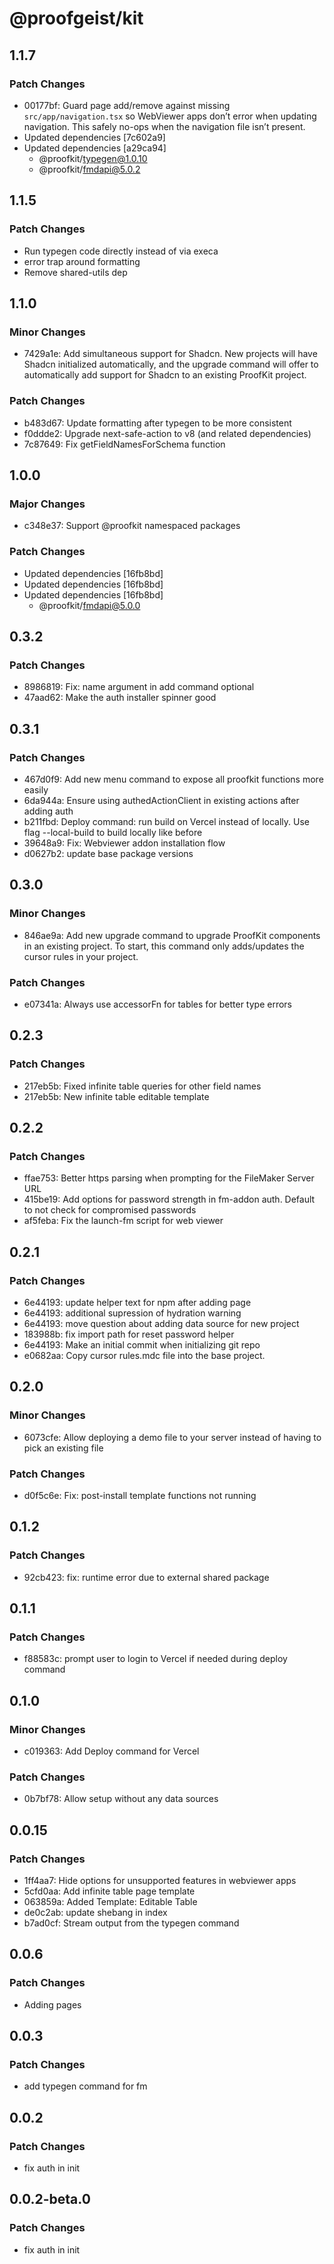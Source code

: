 # @proofgeist/kit

## 1.1.7

### Patch Changes

- 00177bf: Guard page add/remove against missing `src/app/navigation.tsx` so WebViewer apps don’t error when updating navigation. This safely no-ops when the navigation file isn’t present.
- Updated dependencies [7c602a9]
- Updated dependencies [a29ca94]
  - @proofkit/typegen@1.0.10
  - @proofkit/fmdapi@5.0.2

## 1.1.5

### Patch Changes

- Run typegen code directly instead of via execa
- error trap around formatting
- Remove shared-utils dep

## 1.1.0

### Minor Changes

- 7429a1e: Add simultaneous support for Shadcn. New projects will have Shadcn initialized automatically, and the upgrade command will offer to automatically add support for Shadcn to an existing ProofKit project.

### Patch Changes

- b483d67: Update formatting after typegen to be more consistent
- f0ddde2: Upgrade next-safe-action to v8 (and related dependencies)
- 7c87649: Fix getFieldNamesForSchema function

## 1.0.0

### Major Changes

- c348e37: Support @proofkit namespaced packages

### Patch Changes

- Updated dependencies [16fb8bd]
- Updated dependencies [16fb8bd]
- Updated dependencies [16fb8bd]
  - @proofkit/fmdapi@5.0.0

## 0.3.2

### Patch Changes

- 8986819: Fix: name argument in add command optional
- 47aad62: Make the auth installer spinner good

## 0.3.1

### Patch Changes

- 467d0f9: Add new menu command to expose all proofkit functions more easily
- 6da944a: Ensure using authedActionClient in existing actions after adding auth
- b211fbd: Deploy command: run build on Vercel instead of locally. Use flag --local-build to build locally like before
- 39648a9: Fix: Webviewer addon installation flow
- d0627b2: update base package versions

## 0.3.0

### Minor Changes

- 846ae9a: Add new upgrade command to upgrade ProofKit components in an existing project. To start, this command only adds/updates the cursor rules in your project.

### Patch Changes

- e07341a: Always use accessorFn for tables for better type errors

## 0.2.3

### Patch Changes

- 217eb5b: Fixed infinite table queries for other field names
- 217eb5b: New infinite table editable template

## 0.2.2

### Patch Changes

- ffae753: Better https parsing when prompting for the FileMaker Server URL
- 415be19: Add options for password strength in fm-addon auth. Default to not check for compromised passwords
- af5feba: Fix the launch-fm script for web viewer

## 0.2.1

### Patch Changes

- 6e44193: update helper text for npm after adding page
- 6e44193: additional supression of hydration warning
- 6e44193: move question about adding data source for new project
- 183988b: fix import path for reset password helper
- 6e44193: Make an initial commit when initializing git repo
- e0682aa: Copy cursor rules.mdc file into the base project.

## 0.2.0

### Minor Changes

- 6073cfe: Allow deploying a demo file to your server instead of having to pick an existing file

### Patch Changes

- d0f5c6e: Fix: post-install template functions not running

## 0.1.2

### Patch Changes

- 92cb423: fix: runtime error due to external shared package

## 0.1.1

### Patch Changes

- f88583c: prompt user to login to Vercel if needed during deploy command

## 0.1.0

### Minor Changes

- c019363: Add Deploy command for Vercel

### Patch Changes

- 0b7bf78: Allow setup without any data sources

## 0.0.15

### Patch Changes

- 1ff4aa7: Hide options for unsupported features in webviewer apps
- 5cfd0aa: Add infinite table page template
- 063859a: Added Template: Editable Table
- de0c2ab: update shebang in index
- b7ad0cf: Stream output from the typegen command

## 0.0.6

### Patch Changes

- Adding pages

## 0.0.3

### Patch Changes

- add typegen command for fm

## 0.0.2

### Patch Changes

- fix auth in init

## 0.0.2-beta.0

### Patch Changes

- fix auth in init
